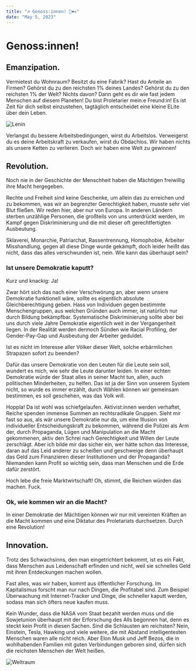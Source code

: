 ```yaml
---
title: "☭ Genoss:innen! 🚩❤️✊"
date: "May 5, 2023"
---
```


# Genoss:innen!

## Emanzipation.

Vermietest du Wohnraum? Besitzt du eine Fabrik? Hast du Anteile an Firmen? Gehörst du zu den reichsten 1% deines Landes? Gehörst du zu den reichsten 1% der Welt? Nichts davon? Dann geht es dir wie fast jedem Menschen auf diesem Planeten! Du bist Proletarier mein:e Freund:in! Es ist Zeit für dich selbst einzustehen, tagtäglich entscheidet eine kleine ELite über dein Leben. 

![Lenin](/lenin.png)

Verlangst du bessere Arbeitsbedingungen, wirst du Arbeitslos. Verweigerst du es deine Arbeitskraft zu verkaufen, wirst du Obdachlos. Wir haben nichts als unsere Ketten zu verlieren. Doch wir haben eine Welt zu gewinnen!

## Revolution.

Noch nie in der Geschichte der Menschheit haben die Mächtigen freiwillig ihre Macht hergegeben.

Rechte und Freiheit sind keine Geschenke, um allein das zu erreichen und zu bekommen, was wir an begrenzter Gerechtigkeit haben, musste sehr viel Blut fließen. Wir reden hier, aber nur von Europa. In anderen Ländern sterben unzählige Personen, die großteils von uns unterdrückt werden, im Kampf gegen Diskriminierung und die mit dieser oft gerechtfertigten Ausbeutung.

Sklaverei, Monarchie, Patriarchat, Rassentrennung, Homophobie, Arbeiter Misshandlung, gegen all diese Dinge wurde gekämpft, doch leider heißt das nicht, dass das alles verschwunden ist, nein. Wie kann das überhaupt sein?

### Ist unsere Demokratie kaputt?

Kurz und knackig: Ja!

Zwar hört sich das nach einer Verschwörung an, aber wenn unsere Demokratie funktionell wäre, sollte es eigentlich absolute Gleichberechtigung geben. Hass von Individuen gegen bestimmte Menschengruppen, aus welchen Gründen auch immer, ist natürlich nur durch Bildung bekämpfbar. Systematische Diskriminierung sollte aber bei uns durch viele Jahre Demokratie eigentlich weit in der Vergangenheit liegen. In der Realität werden dennoch Sünden wie Racial Profiling, der Gender-Pay-Gap und Ausbeutung der Arbeiter geduldet.

Ist es nicht im Interesse aller Völker dieser Welt, solche erbärmlichen Strapazen sofort zu beenden?

Dafür das unsere Demokratie von den Leuten für die Leute sein soll, wundert es mich, wie sehr die Leute darunter leiden. In einer echten Demokratie würde der Staat alles in seiner Macht tun, allen, auch politischen Minderheiten, zu helfen. Das ist ja der Sinn von unserem System nicht, so wurde es immer erzählt, durch Wählen können wir gemeinsam bestimmen, es soll geschehen, was das Volk will.

Hoppla! Da ist wohl was schiefgelaufen. Aktivist:innen werden verhaftet, Reiche spenden immense Summen an rechtsradikale Gruppen. Sieht mir fast so aus, als wär unsere Demokratie nur da, um eine Illusion von individueller Entscheidungskraft zu bekommen, während die Polizei als Arm der, durch Propaganda, Lügen und Manipulation an die Macht gekommenen, aktiv den Schrei nach Gerechtigkeit und Willen der Leute zerschlägt. Aber ich bilde mir das sicher ein, wer hätte schon das Interesse, daran auf das Leid anderer zu scheißen und geschweige denn überhaupt das Geld zum Finanzieren dieser Institutionen und der Propaganda? Niemanden kann Profit so wichtig sein, dass man Menschen und die Erde dafür zerstört.

Hoch lebe die freie Marktwirtschaft! Oh, stimmt, die Reichen würden das machen. Fuck.

### Ok, wie kommen wir an die Macht?

In einer Demokratie der Mächtigen können wir nur mit vereinten Kräften an die Macht kommen und eine Diktatur des Proletariats durchsetzen. Durch eine Revolution!

## Innovation.

Trotz des Schwachsinns, den man eingetrichtert bekommt, ist es ein Fakt, dass Menschen aus Leidenschaft erfinden und nicht, weil sie schnelles Geld mit ihren Entdeckungen machen wollen.

Fast alles, was wir haben, kommt aus öffentlicher Forschung. Im Kapitalismus forscht man nur nach Dingen, die Profitabel sind. Zum Beispiel Überwachung mit Internet-Tracker und Dinge, die schneller kaputt werden, sodass man sich öfters neue kaufen muss.

Kein Wunder, dass die NASA vom Staat bezahlt werden muss und die Sowjetunion überhaupt mit der Erforschung des Alls begonnen hat, denn es steckt kein Profit in diesen Sachen. Sind die Schlausten am reichsten? Nein, Einstein, Tesla, Hawking und viele weitere, die mit Abstand intelligentesten Menschen waren alle nicht reich. Aber Elon Musk und Jeff Bezos, die in wohlhabenden Familien mit guten Verbindungen geboren sind, dürfen sich die reichsten Menschen der Welt heißen.

![Weltraum](/weltraum.jpg)